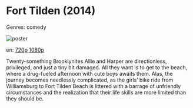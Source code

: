 # Fort Tilden (2014)

Genres: comedy

![poster](http://image.tmdb.org/t/p/w500/9gJlnzmfpjZyPrb5cwkwE7OfzS.jpg)

en:
  [720p](magnet:?xt=urn:btih:2B6547C61FA0213D345833BECD13157CD9F8BCE3&tr=udp://glotorrents.pw:6969/announce&tr=udp://tracker.opentrackr.org:1337/announce&tr=udp://torrent.gresille.org:80/announce&tr=udp://tracker.openbittorrent.com:80&tr=udp://tracker.coppersurfer.tk:6969&tr=udp://tracker.leechers-paradise.org:6969&tr=udp://p4p.arenabg.ch:1337&tr=udp://tracker.internetwarriors.net:1337)
  [1080p](magnet:?xt=urn:btih:8A2DC3E0DB8769937B659A6A289ADE8E22CD27AB&tr=udp://glotorrents.pw:6969/announce&tr=udp://tracker.opentrackr.org:1337/announce&tr=udp://torrent.gresille.org:80/announce&tr=udp://tracker.openbittorrent.com:80&tr=udp://tracker.coppersurfer.tk:6969&tr=udp://tracker.leechers-paradise.org:6969&tr=udp://p4p.arenabg.ch:1337&tr=udp://tracker.internetwarriors.net:1337)
  


Twenty-something Brooklynites Allie and Harper are directionless, privileged, and just a tiny bit damaged. All they want is to get to the beach, where a drug-fueled afternoon with cute boys awaits them. Alas, the journey becomes needlessly complicated, as the girls’ bike ride from Williamsburg to Fort Tilden Beach is littered with a barrage of unfriendly circumstances and the realization that their life skills are more limited than they should be.